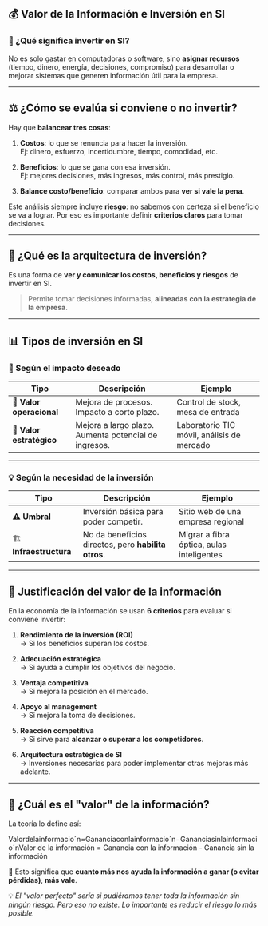 ## 💰 Valor de la Información e Inversión en SI

### 🎯 ¿Qué significa invertir en SI?

No es solo gastar en computadoras o software, sino **asignar recursos** (tiempo, dinero, energía, decisiones, compromiso) para desarrollar o mejorar sistemas que generen información útil para la empresa.

---

## ⚖️ ¿Cómo se evalúa si conviene o no invertir?

Hay que **balancear tres cosas**:

1. **Costos**: lo que se renuncia para hacer la inversión.  
    Ej: dinero, esfuerzo, incertidumbre, tiempo, comodidad, etc.
    
2. **Beneficios**: lo que se gana con esa inversión.  
    Ej: mejores decisiones, más ingresos, más control, más prestigio.
    
3. **Balance costo/beneficio**: comparar ambos para **ver si vale la pena**.
    

Este análisis siempre incluye **riesgo**: no sabemos con certeza si el beneficio se va a lograr. Por eso es importante definir **criterios claros** para tomar decisiones.

---

## 🧱 ¿Qué es la arquitectura de inversión?

Es una forma de **ver y comunicar los costos, beneficios y riesgos** de invertir en SI.

> Permite tomar decisiones informadas, **alineadas con la estrategia de la empresa**.

---

## 📊 Tipos de inversión en SI

### 🔎 Según el **impacto deseado**

|Tipo|Descripción|Ejemplo|
|---|---|---|
|🧰 **Valor operacional**|Mejora de procesos. Impacto a corto plazo.|Control de stock, mesa de entrada|
|🚀 **Valor estratégico**|Mejora a largo plazo. Aumenta potencial de ingresos.|Laboratorio TIC móvil, análisis de mercado|

---

### 💡 Según la **necesidad de la inversión**

|Tipo|Descripción|Ejemplo|
|---|---|---|
|⚠️ **Umbral**|Inversión básica para poder competir.|Sitio web de una empresa regional|
|🏗️ **Infraestructura**|No da beneficios directos, pero **habilita otros**.|Migrar a fibra óptica, aulas inteligentes|

---

## 🧮 Justificación del valor de la información

En la economía de la información se usan **6 criterios** para evaluar si conviene invertir:

1. **Rendimiento de la inversión (ROI)**  
    → Si los beneficios superan los costos.
    
2. **Adecuación estratégica**  
    → Si ayuda a cumplir los objetivos del negocio.
    
3. **Ventaja competitiva**  
    → Si mejora la posición en el mercado.
    
4. **Apoyo al management**  
    → Si mejora la toma de decisiones.
    
5. **Reacción competitiva**  
    → Si sirve para **alcanzar o superar a los competidores**.
    
6. **Arquitectura estratégica de SI**  
    → Inversiones necesarias para poder implementar otras mejoras más adelante.
    

---

## 🧠 ¿Cuál es el "valor" de la información?

La teoría lo define así:

Valordelainformacioˊn=Gananciaconlainformacioˊn−GananciasinlainformacioˊnValor de la información = Ganancia con la información - Ganancia sin la información

🧾 Esto significa que **cuanto más nos ayuda la información a ganar (o evitar pérdidas)**, **más vale**.

💡 _El "valor perfecto" sería si pudiéramos tener toda la información sin ningún riesgo. Pero eso no existe. Lo importante es reducir el riesgo lo más posible._

